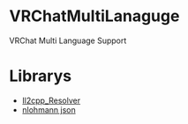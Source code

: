 # VRChatMultiLanaguge
VRChat Multi Language Support

# Librarys
 - [Il2cpp_Resolver](https://github.com/sneakyevilSK/IL2CPP_Resolver "Il2cppResolver")
 - [nlohmann json](https://github.com/nlohmann/json "nlohmann json")
